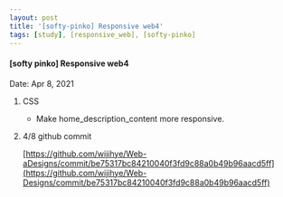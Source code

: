 ```yaml
---
layout: post
title: '[softy-pinko] Responsive web4'
tags: [study], [responsive_web], [softy-pinko]
---
```


#### [softy pinko] Responsive web4

Date: Apr 8, 2021

1. CSS

   - Make home_description_content more responsive.

2. 4/8 github commit

   [https://github.com/wijihye/Web-aDesigns/commit/be75317bc84210040f3fd9c88a0b49b96aacd5ff](https://github.com/wijihye/Web-Designs/commit/be75317bc84210040f3fd9c88a0b49b96aacd5ff)
